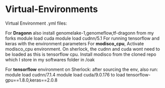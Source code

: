 # Virtual-Environments
Virtual Environment .yml files:

For **Dragonn** also install genomelake-1,genomeflow,tf-dragonn from my forks
module load cuda
module load cudnn/5.1
For running tensorflow and keras with the environment parameters
For **modisco_cpu**, 
Activate modisco_cpu environment. On sherlock, the cudnn and cuda wont need to be loaded as this is tensorflow cpu. Install modisco from the cloned repo which I store in my softwares folder in /oak


For **tensorflow** environment on Sherlock:
after sourcing the env, also run:
module load cudnn/7.1.4
module load cuda/9.0.176
to load tensorflow-gpu==1.8.0,keras==2.0.8



